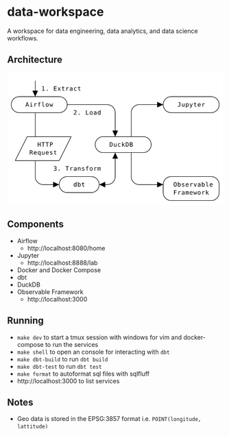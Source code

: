 # data-workspace

A workspace for data engineering, data analytics, and data science workflows.

## Architecture

![](/goat/architecture.svg)

## Components

- Airflow
  - http://localhost:8080/home
- Jupyter
  - http://localhost:8888/lab
- Docker and Docker Compose
- dbt
- DuckDB
- Observable Framework
  - http://localhost:3000

## Running

- `make dev` to start a tmux session with windows for vim and docker-compose to run the services
- `make shell` to open an console for interacting with `dbt`
- `make dbt-build` to run `dbt build`
- `make dbt-test` to run `dbt test`
- `make format` to autoformat sql files with sqlfluff
- http://localhost:3000 to list services

## Notes

- Geo data is stored in the EPSG:3857 format i.e. `POINT(longitude, lattitude)`
